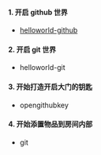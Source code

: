 #### 1. 开启 github 世界
- [helloworld-github](helloworld-github.md)
#### 2. 开启 git 世界
- helloworld-git

#### 3. 开始打造开启大门的钥匙
- opengithubkey

#### 4. 开始添置物品到房间内部
- git
